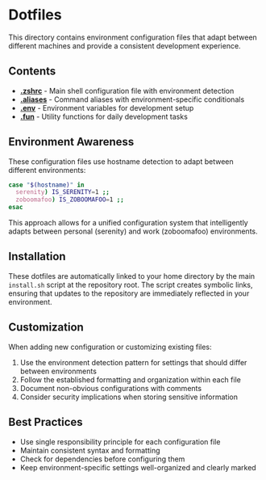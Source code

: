 # Dotfiles

This directory contains environment configuration files that adapt between different machines and provide a consistent development experience.

## Contents

- **[.zshrc](.zshrc)** - Main shell configuration file with environment detection
- **[.aliases](.aliases)** - Command aliases with environment-specific conditionals
- **[.env](.env)** - Environment variables for development setup
- **[.fun](.fun)** - Utility functions for daily development tasks

## Environment Awareness

These configuration files use hostname detection to adapt between different environments:

```bash
case "$(hostname)" in
  serenity) IS_SERENITY=1 ;;
  zoboomafoo) IS_ZOBOOMAFOO=1 ;;
esac
```

This approach allows for a unified configuration system that intelligently adapts between personal (serenity) and work (zoboomafoo) environments.

## Installation

These dotfiles are automatically linked to your home directory by the main `install.sh` script at the repository root. The script creates symbolic links, ensuring that updates to the repository are immediately reflected in your environment.

## Customization

When adding new configuration or customizing existing files:

1. Use the environment detection pattern for settings that should differ between environments
2. Follow the established formatting and organization within each file
3. Document non-obvious configurations with comments
4. Consider security implications when storing sensitive information

## Best Practices

- Use single responsibility principle for each configuration file
- Maintain consistent syntax and formatting
- Check for dependencies before configuring them
- Keep environment-specific settings well-organized and clearly marked